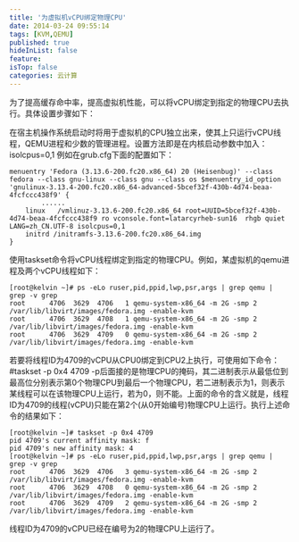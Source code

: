 ```yaml
---
title: '为虚拟机vCPU绑定物理CPU'
date: 2014-03-24 09:55:14
tags: [KVM,QEMU]
published: true
hideInList: false
feature: 
isTop: false
categories: 云计算
---
```


为了提高缓存命中率，提高虚拟机性能，可以将vCPU绑定到指定的物理CPU去执行。具体设置步骤如下：

在宿主机操作系统启动时将用于虚拟机的CPU独立出来，使其上只运行vCPU线程，QEMU进程和少数的管理进程。设置方法即是在内核启动参数中加入： isolcpus=0,1 例如在grub.cfg下面的配置如下：

    menuentry 'Fedora (3.13.6-200.fc20.x86_64) 20 (Heisenbug)' --class fedora --class gnu-linux --class gnu --class os $menuentry_id_option 'gnulinux-3.13.4-200.fc20.x86_64-advanced-5bcef32f-430b-4d74-beaa-4fcfccc438f9' {
            ......
        linux	/vmlinuz-3.13.6-200.fc20.x86_64 root=UUID=5bcef32f-430b-4d74-beaa-4fcfccc438f9 ro vconsole.font=latarcyrheb-sun16  rhgb quiet LANG=zh_CN.UTF-8 isolcpus=0,1
        initrd /initramfs-3.13.6-200.fc20.x86_64.img
    }
    
使用taskset命令将vCPU线程绑定到指定的物理CPU。例如，某虚拟机的qemu进程及两个vCPU线程如下：

    ​[root@kelvin ~]# ps -eLo ruser,pid,ppid,lwp,psr,args | grep qemu | grep -v grep
    root      4706  3629  4706   1 qemu-system-x86_64 -m 2G -smp 2 /var/lib/libvirt/images/fedora.img -enable-kvm
    root      4706  3629  4708   1 qemu-system-x86_64 -m 2G -smp 2 /var/lib/libvirt/images/fedora.img -enable-kvm
    root      4706  3629  4709   0 qemu-system-x86_64 -m 2G -smp 2 /var/lib/libvirt/images/fedora.img -enable-kvm
    
若要将线程ID为4709的vCPU从CPU0绑定到CPU2上执行，可使用如下命令： #taskset -p 0x4 4709 -p后面接的是物理CPU的掩码，其二进制表示从最低位到最高位分别表示第0个物理CPU到最后一个物理CPU，若二进制表示为1，则表示某线程可以在该物理CPU上运行，若为0，则不能。上面的命令的含义就是，线程ID为4709的线程(vCPU)只能在第2个(从0开始编号)物理CPU上运行。执行上述命令的结果如下：

    [root@kelvin ~]# taskset -p 0x4 4709
    pid 4709's current affinity mask: f
    pid 4709's new affinity mask: 4
    [root@kelvin ~]# ps -eLo ruser,pid,ppid,lwp,psr,args | grep qemu | grep -v grep
    root      4706  3629  4706   3 qemu-system-x86_64 -m 2G -smp 2 /var/lib/libvirt/images/fedora.img -enable-kvm
    root      4706  3629  4708   0 qemu-system-x86_64 -m 2G -smp 2 /var/lib/libvirt/images/fedora.img -enable-kvm
    root      4706  3629  4709   2 qemu-system-x86_64 -m 2G -smp 2 /var/lib/libvirt/images/fedora.img -enable-kvm
    
线程ID为4709的vCPU已经在编号为2的物理CPU上运行了。